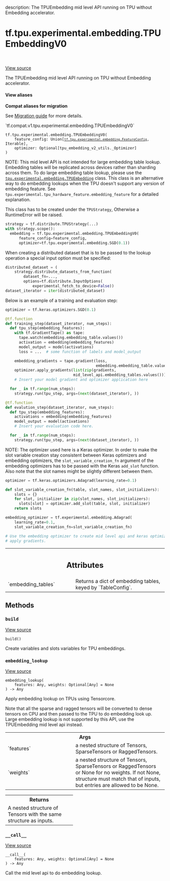 description: The TPUEmbedding mid level API running on TPU without Embedding accelerator.

<div itemscope itemtype="http://developers.google.com/ReferenceObject">
<meta itemprop="name" content="tf.tpu.experimental.embedding.TPUEmbeddingV0" />
<meta itemprop="path" content="Stable" />
<meta itemprop="property" content="__call__"/>
<meta itemprop="property" content="__init__"/>
<meta itemprop="property" content="build"/>
<meta itemprop="property" content="embedding_lookup"/>
</div>

# tf.tpu.experimental.embedding.TPUEmbeddingV0

<!-- Insert buttons and diff -->

<table class="tfo-notebook-buttons tfo-api nocontent" align="left">

</table>

<a target="_blank" class="external" href="/code/stable/tensorflow/python/tpu/tpu_embedding_v1.py">View source</a>



The TPUEmbedding mid level API running on TPU without Embedding accelerator.

<section class="expandable">
  <h4 class="showalways">View aliases</h4>
  <p>
<b>Compat aliases for migration</b>
<p>See
<a href="https://www.tensorflow.org/guide/migrate">Migration guide</a> for
more details.</p>
<p>`tf.compat.v1.tpu.experimental.embedding.TPUEmbeddingV0`</p>
</p>
</section>

<pre class="devsite-click-to-copy prettyprint lang-py tfo-signature-link">
<code>tf.tpu.experimental.embedding.TPUEmbeddingV0(
    feature_config: Union[<a href="../../../../tf/tpu/experimental/embedding/FeatureConfig.md"><code>tf.tpu.experimental.embedding.FeatureConfig</code></a>, Iterable],
    optimizer: Optional[tpu_embedding_v2_utils._Optimizer]
)
</code></pre>



<!-- Placeholder for "Used in" -->

NOTE: This mid level API is not intended for large embedding table lookup.
Embedding tables will be replicated across devices rather than sharding
across them. To do large embedding table lookup, please use the
<a href="../../../../tf/tpu/experimental/embedding/TPUEmbedding.md"><code>tpu.experimental.embedding.TPUEmbedding</code></a> class. This class is an alternative
way to do embedding lookups when the TPU doesn't support any version of
embedding feature. See
`tpu.experimental.tpu_hardware_feature.embedding_feature` for a detailed
explanation.

This class has to be created under the `TPUStrategy`, Otherwise a RuntimeError
will be raised.
```python
strategy = tf.distribute.TPUStrategy(...)
with strategy.scope():
  embedding = tf.tpu.experimental.embedding.TPUEmbeddingV0(
      feature_config=feature_config,
      optimizer=tf.tpu.experimental.embedding.SGD(0.1))
```
When creating a distributed dataset that is to be passed to the lookup
operation a special input option must be specified:

```python
distributed_dataset = (
    strategy.distribute_datasets_from_function(
        dataset_fn=...,
        options=tf.distribute.InputOptions(
            experimental_fetch_to_device=False))
dataset_iterator = iter(distributed_dataset)
```

Below is an example of a training and evaluation step:

```python
optimizer = tf.keras.optimizers.SGD(0.1)

@tf.function
def training_step(dataset_iterator, num_steps):
  def tpu_step(embedding_features):
    with tf.GradientTape() as tape:
      tape.watch(embedding.embedding_table.values())
      activation = embedding(embedding_features)
      model_output = model(activations)
      loss = ...  # some function of labels and model_output

    embedding_gradients = tape.gradient(loss,
                                        embedding.embedding_table.values())
    optimizer.apply_gradients(list(zip(gradients,
                              mid_level_api.embedding_tables.values())))
    # Insert your model gradient and optimizer application here

  for _ in tf.range(num_steps):
    strategy.run(tpu_step, args=(next(dataset_iterator), ))

@tf.function
def evalution_step(dataset_iterator, num_steps):
  def tpu_step(embedding_features):
    activations = embedding(embedding_features)
    model_output = model(activations)
    # Insert your evaluation code here.

  for _ in tf.range(num_steps):
    strategy.run(tpu_step, args=(next(dataset_iterator), ))
```

NOTE: The optimizer used here is a Keras optimizer. In order to make the slot
variable creation stay consistent between Keras optimizers and
embedding optimizers, the `slot_variable_creation_fn` argument of the
embedding optimizers has to be passed with the Keras `add_slot` function. Also
note that the slot names might be slightly different between them.

```python
optimizer = tf.keras.optimizers.Adagrad(learning_rate=0.1)

def slot_variable_creation_fn(table, slot_names, slot_initializers):
    slots = {}
    for slot, initializer in zip(slot_names, slot_initializers):
      slots[slot] = optimizer.add_slot(table, slot, initializer)
    return slots

embedding_optimizer = tf.experimental.embedding.Adagrad(
    learning_rate=0.1,
    slot_variable_creation_fn=slot_variable_creation_fn)

# Use the embedding optimizer to create mid level api and keras optimizer to
# apply gradients.
```



<!-- Tabular view -->
 <table class="responsive fixed orange">
<colgroup><col width="214px"><col></colgroup>
<tr><th colspan="2"><h2 class="add-link">Attributes</h2></th></tr>

<tr>
<td>
`embedding_tables`
</td>
<td>
Returns a dict of embedding tables, keyed by `TableConfig`.
</td>
</tr>
</table>



## Methods

<h3 id="build"><code>build</code></h3>

<a target="_blank" class="external" href="/code/stable/tensorflow/python/tpu/tpu_embedding_base.py">View source</a>

<pre class="devsite-click-to-copy prettyprint lang-py tfo-signature-link">
<code>build()
</code></pre>

Create variables and slots variables for TPU embeddings.


<h3 id="embedding_lookup"><code>embedding_lookup</code></h3>

<a target="_blank" class="external" href="/code/stable/tensorflow/python/tpu/tpu_embedding_v1.py">View source</a>

<pre class="devsite-click-to-copy prettyprint lang-py tfo-signature-link">
<code>embedding_lookup(
    features: Any, weights: Optional[Any] = None
) -> Any
</code></pre>

Apply embedding lookup on TPUs using Tensorcore.

Note that all the sparse and ragged tensors will be converted to dense
tensors on CPU and then passed to the TPU to do embedding look up. Large
embedding lookup is not supported by this API, use the TPUEmbedding mid
level api instead.

<!-- Tabular view -->
 <table class="responsive fixed orange">
<colgroup><col width="214px"><col></colgroup>
<tr><th colspan="2">Args</th></tr>

<tr>
<td>
`features`
</td>
<td>
a nested structure of Tensors, SparseTensors or RaggedTensors.
</td>
</tr><tr>
<td>
`weights`
</td>
<td>
a nested structure of Tensors, SparseTensors or RaggedTensors or
None for no weights. If not None, structure must match that of inputs,
but entries are allowed to be None.
</td>
</tr>
</table>



<!-- Tabular view -->
 <table class="responsive fixed orange">
<colgroup><col width="214px"><col></colgroup>
<tr><th colspan="2">Returns</th></tr>
<tr class="alt">
<td colspan="2">
A nested structure of Tensors with the same structure as inputs.
</td>
</tr>

</table>



<h3 id="__call__"><code>__call__</code></h3>

<a target="_blank" class="external" href="/code/stable/tensorflow/python/tpu/tpu_embedding_base.py">View source</a>

<pre class="devsite-click-to-copy prettyprint lang-py tfo-signature-link">
<code>__call__(
    features: Any, weights: Optional[Any] = None
) -> Any
</code></pre>

Call the mid level api to do embedding lookup.




